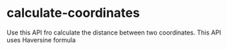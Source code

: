 # calculate-coordinates
Use this API fro calculate the distance between two coordinates. This API uses Haversine formula

